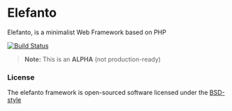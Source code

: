 # Elefanto

Elefanto, is a minimalist Web Framework based on PHP

[![Build Status](https://travis-ci.org/nanoninja/elefanto.svg?branch=master)](https://travis-ci.org/nanoninja/elefanto)

> **Note:** This is an **ALPHA** (not production-ready)

### License
The elefanto framework is open-sourced software licensed under the [BSD-style](http://opensource.org/licenses/BSD-3-Clause)
